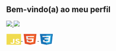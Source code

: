 ## Bem-vindo(a) ao meu perfil

<div>
  <a href="https://github.com/Rafa1472">
  <img heigth="180em" src="https://github-readme-stats.vercel.app/api?username=anuraghazra&show_icons=true&theme=radica"/>
  <img heigth="180em" src="https://github-redme-stats.vercel.app/api/top-langs/?username=Rafa1472&layouts=compact&langs_count=6&theme=tokyonight"/>
</div>
<div style="display: inline_block"><br>
  <img align="center" alt="Js" height="30" width="40" src="https://raw.githubusercontent.com/devicons/devicon/master/icons/javascript/javascript-plain.svg">
  <img align="center" alt="HTML" height="30" width="40" src="https://raw.githubusercontent.com/devicons/devicon/master/icons/html5/html5-original.svg">
  <img align="center" alt="CSS" height="30" width="40" src="https://raw.githubusercontent.com/devicons/devicon/master/icons/css3/css3-original.svg">
  
</div>
